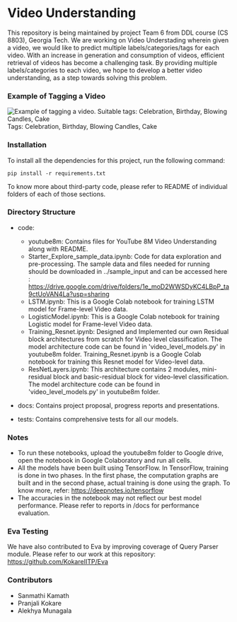 # Video Understanding
This repository is being maintained by project Team 6 from DDL course (CS 8803), Georgia Tech. We are working on Video Understading wherein given a video, we would like to predict multiple labels/categories/tags for each video. With an increase in generation and consumption of videos, efficient retrieval of videos has become a challenging task. By providing multiple labels/categories to each video, we hope to develop a better video understanding, as a step towards solving this problem. 

### Example of Tagging a Video
![Example of tagging a video. Suitable tags: Celebration, Birthday, Blowing Candles, Cake](video_tagging.gif)
<br />  Tags: Celebration, Birthday, Blowing Candles, Cake

### Installation
To install all the dependencies for this project, run the following command:
```
pip install -r requirements.txt
```
To know more about third-party code, please refer to README of individual folders of each of those sections.

### Directory Structure
- code:
  - youtube8m: Contains files for YouTube 8M Video Understanding along with README.
  - Starter_Explore_sample_data.ipynb: Code for data exploration and pre-processing. The sample data and files needed for running should be downloaded in ../sample_input and can be accessed here : https://drive.google.com/drive/folders/1e_moD2WWSDyKC4LBpP_ta9ctUoVAN4La?usp=sharing  
  - LSTM.ipynb: This is a Google Colab notebook for training LSTM model for Frame-level Video data.  
  - LogisticModel.ipynb: This is a Google Colab notebook for training Logistic model for Frame-level Video data. 
  - Training_Resnet.ipynb: Designed and Implemented our own Residual block architectures from scratch for Video level classification. The model architecture code can be found in 'video_level_models.py' in youtube8m folder. Training_Resnet.ipynb is a Google Colab notebook for training this Resnet model for Video-level data.
  - ResNetLayers.ipynb: This architecture contains 2 modules, mini-residual block and basic-residual block for video-level classification.  The model architecture code can be found in 'video_level_models.py' in youtube8m folder.

- docs: Contains project proposal, progress reports and presentations.
- tests: Contains comprehensive tests for all our models. 

### Notes
- To run these notebooks, upload the youtube8m folder to Google drive, open the notebook in Google Colaboratory and run all cells. 
- All the models have been built using TensorFlow. In TensorFlow, training is done in two phases. In the first phase, the computation graphs are built and in the second phase, actual training is done using the graph. To know more, refer: https://deepnotes.io/tensorflow
- The accuracies in the notebook may not reflect our best model performance. Please refer to reports in /docs for performance evaluation.  

### Eva Testing
We have also contributed to Eva by improving coverage of Query Parser module. Please refer to our work at this repository:
https://github.com/KokareIITP/Eva

### Contributors
- Sanmathi Kamath
- Pranjali Kokare
- Alekhya Munagala
